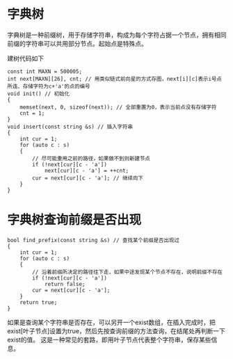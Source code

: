 # 字典树
字典树是一种前缀树，用于存储字符串，构成为每个字符占据一个节点，拥有相同前缀的字符串可以共用部分节点。起始点是特殊点。

建树代码如下
````
const int MAXN = 500005;
int next[MAXN][26], cnt; // 用类似链式前向星的方式存图，next[i][c]表示i号点所连、存储字符为c+'a'的点的编号
void init() // 初始化
{
    memset(next, 0, sizeof(next)); // 全部重置为0，表示当前点没有存储字符
    cnt = 1;
}
void insert(const string &s) // 插入字符串
{
    int cur = 1;
    for (auto c : s)
    {
        // 尽可能重用之前的路径，如果做不到则新建节点
        if (!next[cur][c - 'a']) 
            next[cur][c - 'a'] = ++cnt; 
        cur = next[cur][c - 'a']; // 继续向下
    }
}
````

# 字典树查询前缀是否出现
````
bool find_prefix(const string &s) // 查找某个前缀是否出现过
{
    int cur = 1;
    for (auto c : s)
    {
        // 沿着前缀所决定的路径往下走，如果中途发现某个节点不存在，说明前缀不存在
        if (!next[cur][c - 'a'])
            return false;
        cur = next[cur][c - 'a'];
    }
    return true;
}
````
如果是查询某个字符串是否存在，可以另开一个exist数组，在插入完成时，把exist[叶子节点]设置为true，然后先按查询前缀的方法查询，在结尾处再判断一下exist的值。 这是一种常见的套路，即用叶子节点代表整个字符串，保存某些信息。